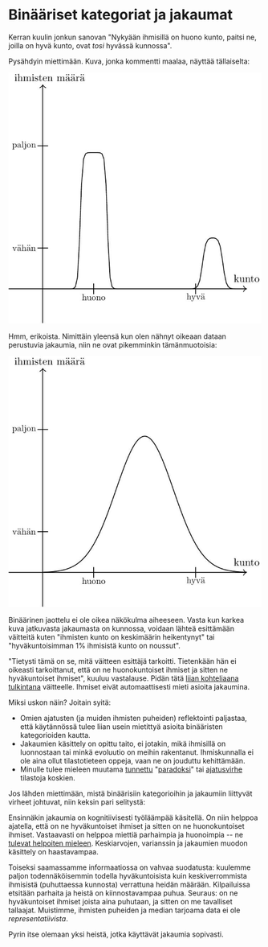 # Binääriset kategoriat ja jakaumat

Kerran kuulin jonkun sanovan "Nykyään ihmisillä on huono kunto, paitsi ne, joilla on hyvä kunto, ovat *tosi* hyvässä kunnossa".

Pysähdyin miettimään. Kuva, jonka kommentti maalaa, näyttää tällaiselta:

![Binäärinen näkökulma](Kuvat/jakauma_1-1.jpg)

Hmm, erikoista. Nimittäin yleensä kun olen nähnyt oikeaan dataan perustuvia jakaumia, niin ne ovat pikemminkin tämänmuotoisia:

![Jatkuvampi näkökulma](Kuvat/jakauma_2-1.jpg)

Binäärinen jaottelu ei ole oikea näkökulma aiheeseen. Vasta kun karkea kuva jatkuvasta jakaumasta on kunnossa, voidaan lähteä esittämään väitteitä kuten "ihmisten kunto on keskimäärin heikentynyt" tai "hyväkuntoisimman 1% ihmisistä kunto on noussut".

"Tietysti tämä on se, mitä väitteen esittäjä tarkoitti. Tietenkään hän ei oikeasti tarkoittanut, että on ne huonokuntoiset ihmiset ja sitten ne hyväkuntoiset ihmiset", kuuluu vastalause. Pidän tätä [liian kohteliaana tulkintana](/epi/kohteliaat_tulkinnat) väitteelle. Ihmiset eivät automaattisesti mieti asioita jakaumina.

Miksi uskon näin? Joitain syitä:

- Omien ajatusten (ja muiden ihmisten puheiden) reflektointi paljastaa, että käytännössä tulee liian usein mietittyä asioita binääristen kategorioiden kautta.
- Jakaumien käsittely on opittu taito, ei jotakin, mikä ihmisillä on luonnostaan tai minkä evoluutio on meihin rakentanut. Ihmiskunnalla ei ole aina ollut tilastotieteen oppeja, vaan ne on jouduttu kehittämään.
- Minulle tulee mieleen muutama [tunnettu](https://en.wikipedia.org/wiki/Insensitivity_to_sample_size) "[paradoksi](https://en.wikipedia.org/wiki/Berkson%27s_paradox)" tai [ajatusvirhe](https://en.wikipedia.org/wiki/Neglect_of_probability) tilastoja koskien.

Jos lähden miettimään, mistä binäärisiin kategorioihin ja jakaumiin liittyvät virheet johtuvat, niin keksin pari selitystä:

Ensinnäkin jakaumia on kognitiivisesti työläämpää käsitellä. On niin helppoa ajatella, että on ne hyväkuntoiset ihmiset ja sitten on ne huonokuntoiset ihmiset. Vastaavasti on helppoa miettiä parhaimpia ja huonoimpia -- ne [tulevat helpoiten mieleen](https://en.wikipedia.org/wiki/Availability_heuristic). Keskiarvojen, varianssin ja jakaumien muodon käsittely on haastavampaa.

Toiseksi saamassamme informaatiossa on vahvaa suodatusta: kuulemme paljon todennäköisemmin todella hyväkuntoisista kuin keskiverrommista ihmisistä (puhuttaessa kunnosta) verrattuna heidän määrään. Kilpailuissa etsitään parhaita ja heistä on kiinnostavampaa puhua. Seuraus: on ne hyväkuntoiset ihmiset joista aina puhutaan, ja sitten on me tavalliset tallaajat. Muistimme, ihmisten puheiden ja median tarjoama data ei ole *representatiivista*.

Pyrin itse olemaan yksi heistä, jotka käyttävät jakaumia sopivasti.
